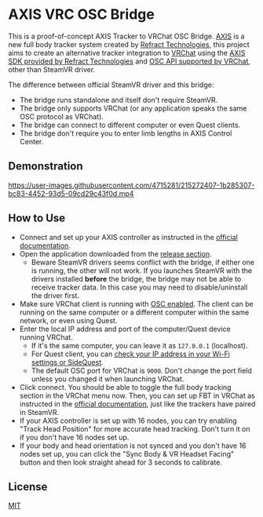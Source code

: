 # AXIS VRC OSC Bridge
This is a proof-of-concept AXIS Tracker to VRChat OSC Bridge.
[AXIS](https://axisxr.gg/) is a new full body tracker system created by [
Refract Technologies](https://refract.gg/), this project aims to create an alternative tracker integration to [VRChat](https://hello.vrchat.com/) using the [AXIS SDK provided by Refract Technologies](https://github.com/Refract-Technologies/axis-sdk-unity/) and [OSC API supported by VRChat](https://docs.vrchat.com/docs/osc-trackers), other than SteamVR driver.

The difference between official SteamVR driver and this bridge:
- The bridge runs standalone and itself don't require SteamVR.
- The bridge only supports VRChat (or any application speaks the same OSC protocol as VRChat).
- The bridge can connect to different computer or even Quest clients.
- The bridge don't require you to enter limb lengths in AXIS Control Center.

## Demonstration
https://user-images.githubusercontent.com/4715281/215272407-1b285307-bc83-4452-93d5-09cd29c43f0d.mp4

## How to Use
- Connect and set up your AXIS controller as instructed in the [official documentation](https://axisxr.gg/user-guide-manuals-documentation/).
- Open the application downloaded from the [release section](https://github.com/JLChnToZ/axis-vrc-osc-bridge/releases/latest).
  - Beware SteamVR drivers seems conflict with the bridge, if either one is running, the other will not work. If you launches SteamVR with the drivers installed **before** the bridge, the bridge may not be able to receive tracker data. In this case you may need to disable/uninstall the driver first.
- Make sure VRChat client is running with [OSC enabled](https://docs.vrchat.com/docs/osc-overview#enabling-it). The client can be running on the same computer or a different computer within the same network, or even using Quest.
- Enter the local IP address and port of the computer/Quest device running VRChat.
  - If it's the same computer, you can leave it as `127.0.0.1` (localhost).
  - For Quest client, you can [check your IP address in your Wi-Fi settings or SideQuest](https://smartglasseshub.com/find-quest-mac-ip-address/).
  - The default OSC port for VRChat is `9000`. Don't change the port field unless you changed it when launching VRChat.
- Click connect. You should be able to toggle the full body tracking section in the VRChat menu now. Then, you can set up FBT in VRChat as instructed in the [official documentation](https://docs.vrchat.com/docs/full-body-tracking#using-full-body-tracking-in-vrchat), just like the trackers have paired in SteamVR.
- If your AXIS controller is set up with 16 nodes, you can try enabling "Track Head Position" for more accurate head tracking. Don't turn it on if you don't have 16 nodes set up.
- If your body and head orientation is not synced and you don't have 16 nodes set up, you can click the "Sync Body & VR Headset Facing" button and then look straight ahead for 3 seconds to calibrate.

## License
[MIT](LICENSE)
